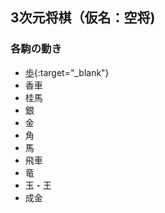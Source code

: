 ## 3次元将棋（仮名：空将)
### 各駒の動き
- [歩](http://kusho.knowpic.com/comas/?coma=fu){:target="_blank"}
- 香車
- 桂馬
- 銀
- 金
- 角
- 馬
- 飛車
- 竜
- 玉・王
- 成金
